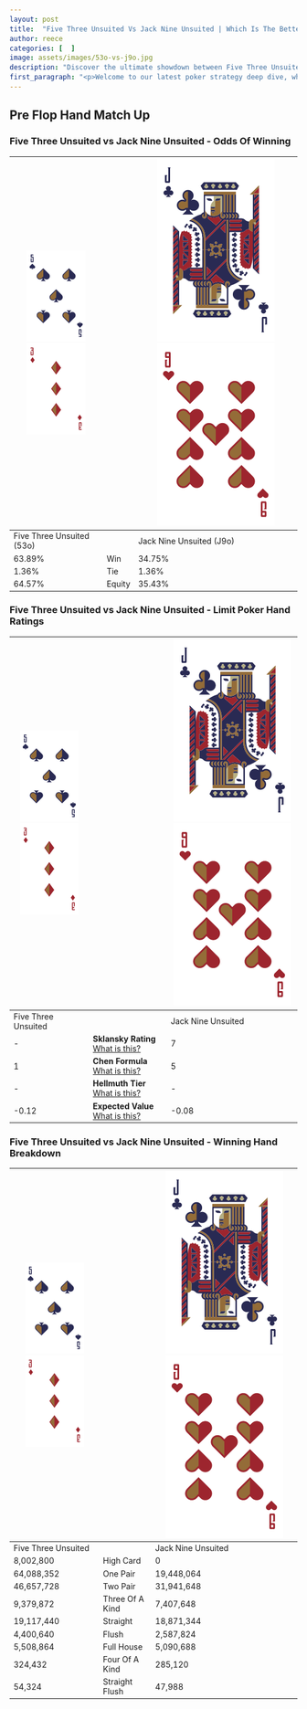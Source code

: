 ```yaml
---
layout: post
title:  "Five Three Unsuited Vs Jack Nine Unsuited | Which Is The Better Hand In Poker? A Complete Guide"
author: reece
categories: [  ]
image: assets/images/53o-vs-j9o.jpg
description: "Discover the ultimate showdown between Five Three Unsuited and Jack Nine Unsuited in poker! Uncover the odds, strategies, and scenarios where one hand triumphs over the other. Get ready to up your poker game with this thrilling analysis."
first_paragraph: "<p>Welcome to our latest poker strategy deep dive, where we're pitting two distinct hands against each other in a high-stakes showdown: Five Three Unsuited vs Jack Nine Unsuited.</p><p>In the dynamic world of poker, every decision counts, and knowing which hand holds the upper hand is key to your success at the table.</p><p>In this article, we'll dissect these two hands, explore the scenarios where one dominates the other, and equip you with the knowledge to make strategic choices that can tip the odds in your favor.</p><p>Get ready to unravel the intriguing dynamics of these poker hands and elevate your game to new heights.</p>"
---
```




[comment]: # (sp0)

## Pre Flop Hand Match Up

<div class="table hand-ratings" markdown="1"> 



### Five Three Unsuited vs Jack Nine Unsuited - Odds Of Winning


    
| ![image info](assets/images/hand1/5.png) ![image info](assets/images/hand1/3o.png) |  | ![image info](assets/images/hand2/J.png) ![image info](assets/images/hand2/9o.png) |
| -------- | -------- | -------- |
| Five Three Unsuited (53o) |  | Jack Nine Unsuited (J9o) |
| 63.89% | Win | 34.75% |
| 1.36% | Tie | 1.36% |
| 64.57% | Equity | 35.43% |




[comment]: # (sp1)



### Five Three Unsuited vs Jack Nine Unsuited - Limit Poker Hand Ratings


    
| ![image info](assets/images/hand1/5.png) ![image info](assets/images/hand1/3o.png) |  | ![image info](assets/images/hand2/J.png) ![image info](assets/images/hand2/9o.png) |
| -------- | -------- | -------- |
| Five Three Unsuited |  | Jack Nine Unsuited |
| - | **Sklansky Rating** [What is this?](/sklansky-rating-explained) | 7 |
| 1 | **Chen Formula** [What is this?](/chen-formula-explained) | 5 |
| - | **Hellmuth Tier** [What is this?](/Hellmuth-tier-explained) | - |
| -0.12 | **Expected Value** [What is this?](/expected-value-explained) | -0.08 |




[comment]: # (sp2)



### Five Three Unsuited vs Jack Nine Unsuited - Winning Hand Breakdown


    
| ![image info](assets/images/hand1/5.png) ![image info](assets/images/hand1/3o.png) |  | ![image info](assets/images/hand2/J.png) ![image info](assets/images/hand2/9o.png) |
| -------- | -------- | -------- |
| Five Three Unsuited |  | Jack Nine Unsuited |
| 8,002,800 | High Card | 0 |
| 64,088,352 | One Pair | 19,448,064 |
| 46,657,728 | Two Pair | 31,941,648 |
| 9,379,872 | Three Of A Kind | 7,407,648 |
| 19,117,440 | Straight | 18,871,344 |
| 4,400,640 | Flush | 2,587,824 |
| 5,508,864 | Full House | 5,090,688 |
| 324,432 | Four Of A Kind | 285,120 |
| 54,324 | Straight Flush | 47,988 |




[comment]: # (sp3)



</div>

[comment]: # (sp4)



[comment]: # (sp5)

